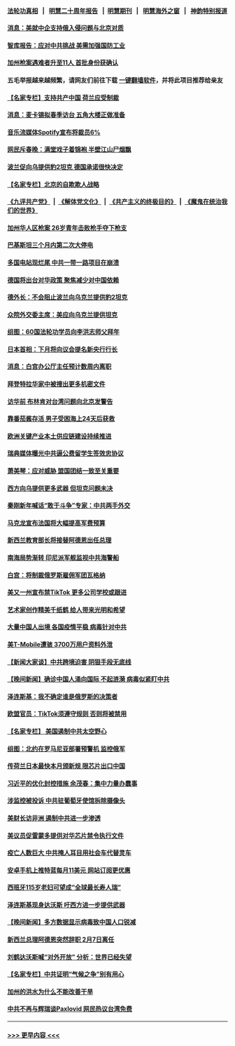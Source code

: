 #### [法轮功真相](https://github.com/gfw-breaker/truth/blob/master/README.md?t=0) &nbsp;&nbsp;|&nbsp;&nbsp; [明慧二十周年报告](https://github.com/gfw-breaker/mh-reports/blob/master/README.md?t=0) &nbsp;&nbsp;|&nbsp;&nbsp;[明慧期刊](https://github.com/gfw-breaker/mh-qikan) &nbsp;&nbsp;|&nbsp;&nbsp; [明慧海外之窗](https://github.com/gfw-breaker/mh-news/blob/master/README.md?t=0) &nbsp;&nbsp;|&nbsp;&nbsp; [神韵特别报道](https://github.com/gfw-breaker/mh-news/blob/master/shenyun.md?t=0)
#### [消息：美就中企支持俄入侵问题与北京对质](../pages/nsc418/n13914582.md?t=01241544) 
#### [智库报告：应对中共挑战 美需加强国防工业](../pages/nsc418/n13914425.md?t=01241544) 
#### [加州枪案遇难者升至11人 首批身份获确认](../pages/nsc418/n13914312.md?t=01241544) 
#### 五毛举报越来越频繁，请网友们前往下载 [一键翻墙软件](https://github.com/gfw-breaker/ssr-accounts)，并将此项目推荐给亲友
#### [【名家专栏】支持共产中国 荷兰应受制裁](../pages/nsc418/n13914148.md?t=01241544) 
#### [消息：麦卡锡拟春季访台 五角大楼正做准备](../pages/nsc418/n13914316.md?t=01241544) 
#### [音乐流媒体Spotify宣布将裁员6%](../pages/nsc418/n13914300.md?t=01241544) 
#### [网民斥春晚：满堂戏子着锦袍 半壁江山尸烟飘](../pages/nsc418/n13914095.md?t=01241544) 
#### [波兰促向乌提供豹2坦克 德国承诺很快决定](../pages/nsc418/n13914193.md?t=01241544) 
#### [【名家专栏】北京的自欺欺人战略](../pages/nsc418/n13911915.md?t=01241544) 
#### [《九评共产党》](https://github.com/begood0513/9ping.md/blob/master/README.md) &nbsp;|&nbsp; [《解体党文化》](../../../../jtdwh.md/blob/master/README.md)  &nbsp;|&nbsp; [《共产主义的终极目的》](../../../../gczydzjmd.md/blob/master/README.md) &nbsp;|&nbsp; [《魔鬼在统治我们的世界》](../../../../mgztzwmdsj.md/blob/master/README.md) 
#### [加州华人区枪案 26岁青年击败枪手夺下枪支](../pages/nsc418/n13914210.md?t=01241544) 
#### [巴基斯坦三个月内第二次大停电](../pages/nsc418/n13914196.md?t=01241544) 
#### [多国电站现烂尾 中共一带一路项目在崩溃](../pages/nsc418/n13914062.md?t=01241544) 
#### [德国将出台对华政策 聚焦减少对中国依赖](../pages/nsc418/n13913543.md?t=01241544) 
#### [德外长：不会阻止波兰向乌克兰提供豹2坦克](../pages/nsc418/n13913632.md?t=01241544) 
#### [众院外交委主席：美应向乌克兰提供坦克](../pages/nsc418/n13913529.md?t=01241544) 
#### [组图：60国法轮功学员向李洪志师父拜年](../pages/nsc418/n13910041.md?t=01241544) 
#### [日本首相：下月将向议会提名新央行行长](../pages/nsc418/n13913397.md?t=01241544) 
#### [消息：白宫办公厅主任预计数周内离职](../pages/nsc418/n13913113.md?t=01241544) 
#### [拜登特拉华家中被搜出更多机密文件](../pages/nsc418/n13913004.md?t=01241544) 
#### [访华前 布林肯对台湾问题向北京发警告](../pages/nsc418/n13912607.md?t=01241544) 
#### [靠番茄酱存活 男子受困海上24天后获救](../pages/nsc418/n13912480.md?t=01241544) 
#### [欧洲关键产业本土供应链建设持续推进](../pages/nsc418/n13912048.md?t=01241544) 
#### [瑞典媒体曝光中共逼公费留学生签效忠协议](../pages/nsc418/n13912574.md?t=01241544) 
#### [萧美琴：应对威胁 盟国团结一致至关重要](../pages/nsc418/n13912372.md?t=01241544) 
#### [西方向乌提供更多武器 但坦克问题未决](../pages/nsc418/n13912538.md?t=01241544) 
#### [秦刚新年喊话“敢于斗争”专家：中共两手外交](../pages/nsc418/n13911995.md?t=01241544) 
#### [马克龙宣布法国将大幅提高军费预算](../pages/nsc418/n13912131.md?t=01241544) 
#### [新西兰教育部长将接替阿德恩出任总理](../pages/nsc418/n13912110.md?t=01241544) 
#### [南海局势渐转 印尼派军舰监视中共海警船](../pages/nsc418/n13912038.md?t=01241544) 
#### [白宫：将制裁俄罗斯雇佣军团瓦格纳](../pages/nsc418/n13912045.md?t=01241544) 
#### [美又一州宣布禁TikTok 更多公司学校或跟进](../pages/nsc418/n13911993.md?t=01241544) 
#### [艺术家创作精美千纸鹤 给人带来光明和希望](../pages/nsc418/n13911552.md?t=01241544) 
#### [大量中国人出境 各国疫情平稳 病毒针对中共](../pages/nsc418/n13911820.md?t=01241544) 
#### [美T-Mobile遭骇 3700万用户资料外泄](../pages/nsc418/n13911980.md?t=01241544) 
#### [【新闻大家谈】中共跨境迫害 阴狠手段无底线](../pages/nsc418/n13911932.md?t=01241544) 
#### [【晚间新闻】确诊中国人涌向国际 不起涟漪 病毒似紧盯中共](../pages/nsc418/n13911808.md?t=01241544) 
#### [泽连斯基：我不确定谁是俄罗斯的决策者](../pages/nsc418/n13911150.md?t=01241544) 
#### [欧盟官员：TikTok须遵守规则 否则将被禁用](../pages/nsc418/n13911307.md?t=01241544) 
#### [【名家专栏】 美国遏制中共太空野心](../pages/nsc418/n13911051.md?t=01241544) 
#### [组图：北约在罗马尼亚部署预警机 监控俄军](../pages/nsc418/n13910874.md?t=01241544) 
#### [传荷兰日本最快本月颁新规 限芯片出口中国](../pages/nsc418/n13911200.md?t=01241544) 
#### [习近平的优化封控措施 余茂春：集中力量办蠢事](../pages/nsc418/n13911188.md?t=01241544) 
#### [涉监控被投诉 中共驻葡萄牙使馆拆除摄像头](../pages/nsc418/n13911198.md?t=01241544) 
#### [美财长访非洲 遏制中共进一步渗透](../pages/nsc418/n13911106.md?t=01241544) 
#### [美议员促雷蒙多提供对华芯片禁令执行文件](../pages/nsc418/n13911148.md?t=01241544) 
#### [疫亡人数巨大 中共掩人耳目用社会车代替灵车](../pages/nsc418/n13910712.md?t=01241544) 
#### [安卓手机上推特蓝每月11美元 网站订阅更优惠](../pages/nsc418/n13911120.md?t=01241544) 
#### [西班牙115岁老妇可望成“全球最长寿人瑞”](../pages/nsc418/n13910710.md?t=01241544) 
#### [泽连斯基现身达沃斯 吁西方进一步提供武器](../pages/nsc418/n13910968.md?t=01241544) 
#### [【晚间新闻】多方数据显示病毒致中国人口锐减](../pages/nsc418/n13910918.md?t=01241544) 
#### [新西兰总理阿德恩突然辞职 2月7日离任](../pages/nsc418/n13910435.md?t=01241544) 
#### [刘鹤达沃斯喊“对外开放” 分析：世界已经失望](../pages/nsc418/n13910246.md?t=01241544) 
#### [【名家专栏】中共证明“气候之争”别有用心](../pages/nsc418/n13908425.md?t=01241544) 
#### [加州的洪水为什么不能改善干旱](../pages/nsc418/n13910231.md?t=01241544) 
#### [中共不再与辉瑞谈Paxlovid 网民热议台湾免费](../pages/nsc418/n13910284.md?t=01241544) 

----
#### [ >>> 更早内容 <<< ](../indexes/nsc418-earlier.md)
